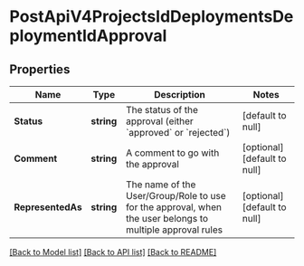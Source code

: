 # PostApiV4ProjectsIdDeploymentsDeploymentIdApproval

## Properties
Name | Type | Description | Notes
------------ | ------------- | ------------- | -------------
**Status** | **string** | The status of the approval (either &#x60;approved&#x60; or &#x60;rejected&#x60;) | [default to null]
**Comment** | **string** | A comment to go with the approval | [optional] [default to null]
**RepresentedAs** | **string** | The name of the User/Group/Role to use for the approval, when the user belongs to multiple approval rules | [optional] [default to null]

[[Back to Model list]](../README.md#documentation-for-models) [[Back to API list]](../README.md#documentation-for-api-endpoints) [[Back to README]](../README.md)



